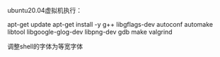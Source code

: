ubuntu20.04虚拟机执行：

apt-get update
apt-get install -y g++ libgflags-dev autoconf automake libtool libgoogle-glog-dev libpng-dev gdb make valgrind

调整shell的字体为等宽字体
